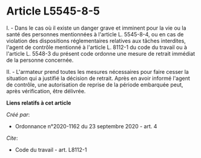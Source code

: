 # Article L5545-8-5

I. - Dans le cas où il existe un danger grave et imminent pour la vie ou la santé des personnes mentionnées à l'article L.
5545-8-4, ou en cas de violation des dispositions réglementaires relatives aux tâches interdites, l'agent de contrôle
mentionné à l'article L. 8112-1 du code du travail ou à l'article L. 5548-3 du présent code ordonne une mesure de retrait
immédiat de la personne concernée.

II. - L'armateur prend toutes les mesures nécessaires pour faire cesser la situation qui a justifié la décision de retrait.
Après en avoir informé l'agent de contrôle, une autorisation de reprise de la période embarquée peut, après vérification,
être délivrée.

**Liens relatifs à cet article**

_Créé par_:

  - Ordonnance n°2020-1162 du 23 septembre 2020 - art. 4

_Cite_:

  - Code du travail - art. L8112-1
